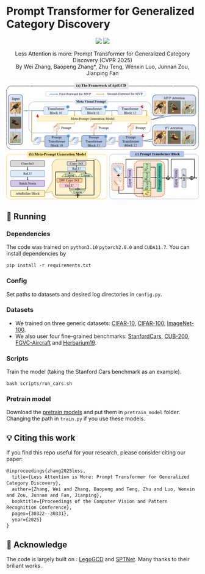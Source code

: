 # Prompt Transformer for Generalized Category Discovery

<p align="center">
    <a href="https://openaccess.thecvf.com/content/CVPR2025/html/Zhang_Less_Attention_is_More_Prompt_Transformer_for_Generalized_Category_Discovery_CVPR_2025_paper.html"><img src="https://img.shields.io/badge/-CVPR%202025-68488b"></a>
  <a href="https://github.com/CVMI-Lab/SlotCon/blob/master/LICENSE"><img src="https://img.shields.io/badge/License-MIT-blue.svg"></a>
</p>
<p align="center">
	Less Attention is more: Prompt Transformer for Generalized Category Discovery (CVPR 2025)<br>
  By
  Wei Zhang, 
  Baopeng Zhang*, 
  Zhu Teng,
  Wenxin Luo, 
  Junnan Zou,
  Jianping Fan
</p>
 

![overview](assets/overview.png)
## 🏃 Running
### Dependencies
The code was trained on ```python3.10``` ```pytorch2.0.0``` and ```CUDA11.7```.
You can install dependencies by 
```
pip install -r requirements.txt
```

### Config
Set paths to datasets and desired log directories in ```config.py```.

### Datasets
* We trained on three generic datasets: [CIFAR-10](https://docs.pytorch.org/vision/main/generated/torchvision.datasets.CIFAR10.html), [CIFAR-100](https://docs.pytorch.org/vision/main/generated/torchvision.datasets.CIFAR100.html), [ImageNet-100](https://docs.pytorch.org/vision/main/generated/torchvision.datasets.ImageNet.html#torchvision.datasets.ImageNet).
* We also user four fine-grained benchmarks: [StanfordCars](https://github.com/sgvaze/osr_closed_set_all_you_need#ssb), [CUB-200](https://github.com/sgvaze/osr_closed_set_all_you_need#ssb), [FGVC-Aircraft](https://github.com/sgvaze/osr_closed_set_all_you_need#ssb) and [Herbarium19](https://www.kaggle.com/c/herbarium-2019-fgvc6).

### Scripts
Train the model (taking the Stanford Cars benchmark as an example).
```
bash scripts/run_cars.sh
```

### Pretrain model
Download the [pretrain models](https://drive.google.com/drive/folders/1T6dAzWCsjMoc7VEspLjFTvrvhPeDNNMx) and put them in ```pretrain_model``` folder. Changing the path in ```train.py``` if you use these models.

## 💡 Citing this work
If you find this repo useful for your research, please consider citing our paper:
```
@inproceedings{zhang2025less,
  title={Less Attention is More: Prompt Transformer for Generalized Category Discovery},
  author={Zhang, Wei and Zhang, Baopeng and Teng, Zhu and Luo, Wenxin and Zou, Junnan and Fan, Jianping},
  booktitle={Proceedings of the Computer Vision and Pattern Recognition Conference},
  pages={30322--30331},
  year={2025}
}
```

## 💜 Acknowledge
The code is largely built on : [LegoGCD](https://github.com/Cliffia123/LegoGCD) and [SPTNet](https://visual-ai.github.io/sptnet/). Many thanks to their briliant works.
